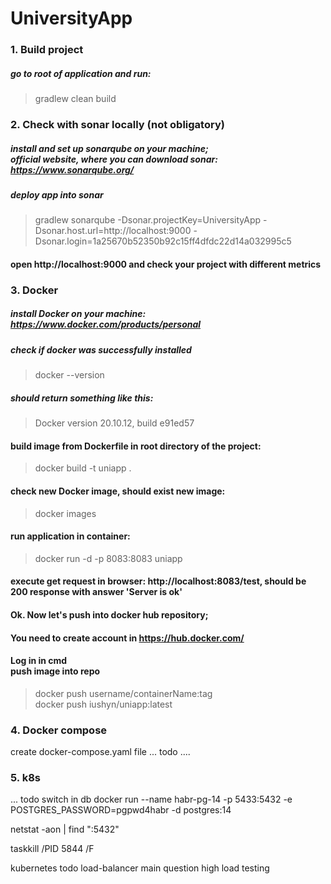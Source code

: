 # UniversityApp

### 1. Build project
##### go to root of application and run: 
> gradlew clean build

### 2. Check with sonar locally (not obligatory)
##### install and set up sonarqube on your machine;<br> official website, where you can download sonar: https://www.sonarqube.org/
##### deploy app into sonar
> gradlew sonarqube -Dsonar.projectKey=UniversityApp -Dsonar.host.url=http://localhost:9000 -Dsonar.login=1a25670b52350b92c15ff4dfdc22d14a032995c5
#### open http://localhost:9000 and check your project with different metrics

### 3. Docker
##### install Docker on your machine: https://www.docker.com/products/personal 
##### check if docker was successfully installed
> docker --version
##### should return something like this: 
> Docker version 20.10.12, build e91ed57
#### build image from Dockerfile in root directory of the project:
> docker build -t uniapp .
#### check new Docker image, should exist new image:
> docker images
#### run application in container:
> docker run -d -p 8083:8083 uniapp
#### execute get request in browser: http://localhost:8083/test, should be 200 response with answer 'Server is ok'

#### Ok. Now let's push into docker hub repository; 
#### You need to create account in https://hub.docker.com/ 
#### Log in in cmd <br> push image into repo

> docker push username/containerName:tag <br>
> docker push iushyn/uniapp:latest

### 4. Docker compose
create docker-compose.yaml file
... todo ....

### 5. k8s



... todo switch in db
docker run --name habr-pg-14 -p 5433:5432 -e POSTGRES_PASSWORD=pgpwd4habr -d postgres:14

netstat -aon | find ":5432"

taskkill /PID 5844 /F

kubernetes todo 
 load-balancer main question
 high load testing

